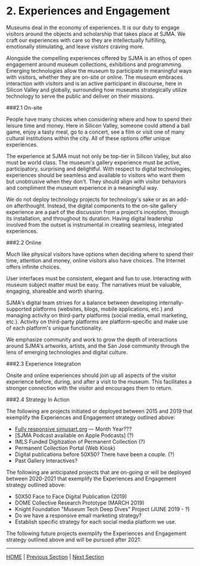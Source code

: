 # 2. Experiences and Engagement

Museums deal in the economy of experiences. It is our duty to engage visitors around the objects and scholarship that takes place at SJMA. We craft our experiences with care so they are intellectually fulfilling, emotionally stimulating, and leave visitors craving more.

Alongside the compelling experiences offered by SJMA is an ethos of open engagement around museum collections, exhibitions and programming. Emerging technologies allow the museum to participate in meaningful ways with visitors, whether they are on-site or online. The museum embraces interaction with visitors and is an active participant in discourse, here in Silicon Valley and globally, surrounding how museums strategically utilize technology to serve the public and deliver on their missions.

###2.1 On-site

People have many choices when considering where and how to spend their leisure time and money. Here in Silicon Valley, someone could attend a ball game, enjoy a tasty meal, go to a concert, see a film or visit one of many cultural institutions within the city. All of these options offer unique experiences.

The experience at SJMA must not only be top-tier in Silicon Valley, but also must be world class. The museum's gallery experience must be active, participatory, surprising and delightful. With respect to digital technologies, experiences should be seamless and available to visitors who want them but unobtrusive when they don't. They should align with visitor behaviors and compliment the museum experience in a meaningful way.

We do not deploy technology projects for technology's sake or as an add-on afterthought. Instead, the digital components to the on-site gallery experience are a part of the discussion from a project's inception, through its installation, and throughout its duration. Having digital leadership involved from the outset is instrumental in creating seamless, integrated experiences.

###2.2 Online

Much like physical visitors have options when deciding where to spend their time, attention and money, online visitors also have choices. The Internet offers infinite choices.

User interfaces must be consistent, elegant and fun to use. Interacting with museum subject matter must be easy. The narratives must be valuable, engaging, shareable and worth sharing.

SJMA's digital team strives for a balance between developing internally-supported platforms (websites, blogs, mobile applications, etc.) and managing activity on third-party platforms (social media, email marketing, etc.). Activity on third-party platforms are platform-specific and make use of each platform's unique functionality.

We emphasize community and work to grow the depth of interactions around SJMA's artworks, artists, and the San José community through the lens of emerging technologies and digital culture.

###2.3 Experience Integration

Onsite and online experiences should join up all aspects of the visitor experience before, during, and after a visit to the museum. This facilitates a stronger connection with the visitor and encourages them to return.

###2.4 Strategy In Action

The following are projects initiated or deployed between 2015 and 2019 that exemplify the Experiences and Engagement strategy outlined above:

* [Fully responsive sjmusart.org](https://sjmusart.org/) — Month Year???
* [SJMA Podcast available on Apple Podcasts]  (?)
* IMLS Funded Digitization of Permanent Collection (?)
* Permanent Collection Portal (Web Kiosk)
* Digital publications before 50X50? There have been a couple. (?)
* Past Gallery Interactives?

The following are anticipated projects that are on-going or will be deployed between 2020-2021 that exemplify the Experiences and Engagement strategy outlined above:

* 50X50 Face to Face Digital Publication (2019)
* DOME Collective Research Prototype (MARCH 2019)
* Knight Foundation "Museum Tech Deep Dives" Project (JUNE 2019 - ?)
* Do we have a responsive email marketing strategy?
* Establish specific strategy for each social media platform we use.

The following future projects exemplify the Experiences and Engagement strategy outlined above and will be pursued after 2021:

-----

[HOME](index.md) | [Previous Section](01_Introduction.md) | [Next Section](03_Accessibility_and_Philosophy.md)
